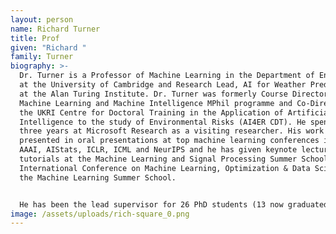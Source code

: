 ```yaml
---
layout: person
name: Richard Turner
title: Prof
given: "Richard "
family: Turner
biography: >-
  Dr. Turner is a Professor of Machine Learning in the Department of Engineering
  at the University of Cambridge and Research Lead, AI for Weather Prediction,
  at the Alan Turing Institute. Dr. Turner was formerly Course Director of the
  Machine Learning and Machine Intelligence MPhil programme and Co-Director of
  the UKRI Centre for Doctoral Training in the Application of Artificial
  Intelligence to the study of Environmental Risks (AI4ER CDT). He spent over
  three years at Microsoft Research as a visiting researcher. His work has been
  presented in oral presentations at top machine learning conferences including
  AAAI, AIStats, ICLR, ICML and NeurIPS and he has given keynote lectures and
  tutorials at the Machine Learning and Signal Processing Summer School, the
  International Conference on Machine Learning, Optimization & Data Science, and
  the Machine Learning Summer School. 


  He has been the lead supervisor for 26 PhD students (13 now graduated) and seven Research Assistants and Associates. He has received over £10M of industrial funding from Microsoft, Toyota, Google, DeepMind, Amazon, and Improbable and over £15M of funding from the EPSRC as Principal or Co-investigator. Dr. Turner has been awarded the Cambridge Students' Union Teaching Award for Lecturing. His work has featured on BBC Radio 5 Live’s The Naked Scientist, BBC World Service’s Click and in Wired Magazine.
image: /assets/uploads/rich-square_0.png
---
```

